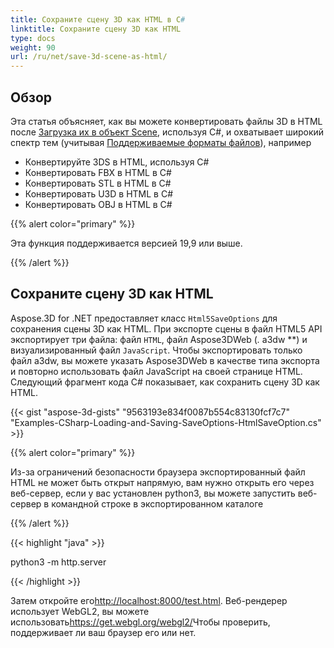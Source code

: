 ```yaml
---
title: Сохраните сцену 3D как HTML в C#
linktitle: Сохраните сцену 3D как HTML
type: docs
weight: 90
url: /ru/net/save-3d-scene-as-html/
---
```

##  **Обзор**

Эта статья объясняет, как вы можете конвертировать файлы 3D в HTML после [Загрузка их в объект Scene](https://docs.aspose.com/3d/net/create-and-read-an-existing-3d-scene/), используя C#, и охватывает широкий спектр тем (учитывая [Поддерживаемые форматы файлов](https://docs.aspose.com/3d/net/supported-file-formats/)), например

- Конвертируйте 3DS в HTML, используя C#
- Конвертировать FBX в HTML в C#
- Конвертировать STL в HTML в C#
- Конвертировать U3D в HTML в C#
- Конвертировать OBJ в HTML в C#


{{% alert color="primary" %}} 

Эта функция поддерживается версией 19,9 или выше.

{{% /alert %}} 
##  **Сохраните сцену 3D как HTML**
Aspose.3D for .NET предоставляет класс `Html5SaveOptions` для сохранения сцены 3D как HTML. При экспорте сцены в файл HTML5 API экспортирует три файла: файл `HTML`, файл Aspose3DWeb (*.* a3dw **) и визуализированный файл `JavaScript`. Чтобы экспортировать только файл a3dw, вы можете указать Aspose3DWeb в качестве типа экспорта и повторно использовать файл JavaScript на своей странице HTML. Следующий фрагмент кода C# показывает, как сохранить сцену 3D как HTML.



{{< gist "aspose-3d-gists" "9563193e834f0087b554c83130fcf7c7" "Examples-CSharp-Loading-and-Saving-SaveOptions-HtmlSaveOption.cs" >}}

{{% alert color="primary" %}} 

Из-за ограничений безопасности браузера экспортированный файл HTML не может быть открыт напрямую, вам нужно открыть его через веб-сервер, если у вас установлен python3, вы можете запустить веб-сервер в командной строке в экспортированном каталоге

{{% /alert %}} 

{{< highlight "java" >}}

 python3 -m http.server

{{< /highlight >}}

Затем откройте его<http://localhost:8000/test.html>. Веб-рендерер использует WebGL2, вы можете использовать<https://get.webgl.org/webgl2/>Чтобы проверить, поддерживает ли ваш браузер его или нет.


